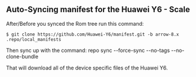 ## Auto-Syncing manifest for the Huawei Y6 - Scale

After/Before you synced the Rom tree run this command:

    $ git clone https://github.com/Huawei-Y6/manifest.git -b arrow-8.x .repo/local_manifests

Then sync up with the command: repo sync --force-sync --no-tags --no-clone-bundle

That will download all of the device specific files of the Huawei Y6.

